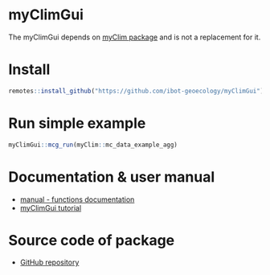 # myClimGui

The myClimGui depends on [myClim package](https://github.com/ibot-geoecology/myClim) and is not a replacement for it.

# Install

```R
remotes::install_github("https://github.com/ibot-geoecology/myClimGui")
```

# Run simple example
```R
myClimGui::mcg_run(myClim::mc_data_example_agg)
```

# Documentation & user manual
* [manual - functions documentation](http://labgis.ibot.cas.cz/myclim/gui/reference/index.html)
* [myClimGui tutorial](https://labgis.ibot.cas.cz/myclim/gui/articles/myClimGui-tutorial.html)

# Source code of package
* [GitHub repository](https://github.com/ibot-geoecology/myClimGui)   
